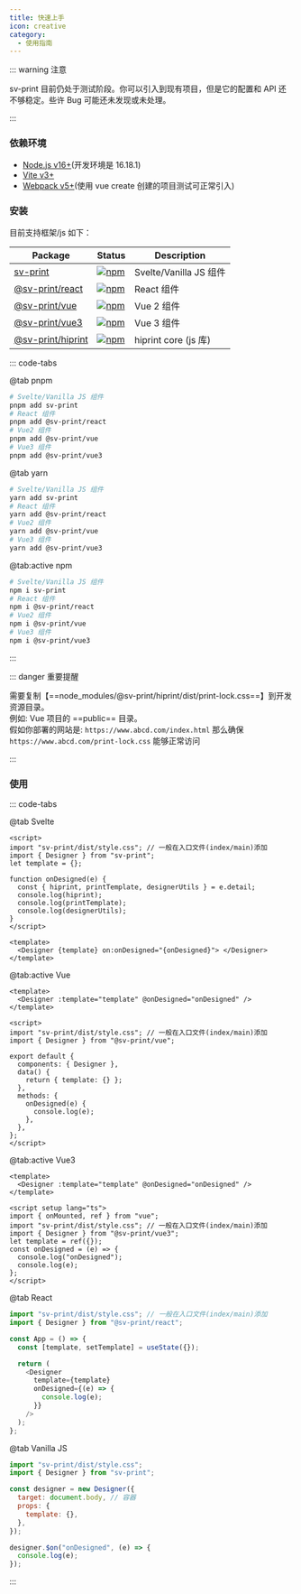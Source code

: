 ```yaml
---
title: 快速上手
icon: creative
category:
  - 使用指南
---
```


::: warning 注意

sv-print 目前仍处于测试阶段。你可以引入到现有项目，但是它的配置和 API 还不够稳定。些许 Bug 可能还未发现或未处理。

:::

### 依赖环境

- [Node.js v16+](https://nodejs.org/en/)(开发环境是 16.18.1)
- [Vite v3+](https://cn.vitejs.dev/)
- [Webpack v5+](https://www.webpackjs.com/)(使用 vue create 创建的项目测试可正常引入)

### 安装

目前支持框架/js 如下：

| Package                                                                               | Status                                                                                            | Description            |
| ------------------------------------------------------------------------------------- | ------------------------------------------------------------------------------------------------- | ---------------------- |
| [sv-print](https://github.com/CcSimple/sv-print/tree/main/packages/sv-print)          | [![npm](https://img.shields.io/npm/v/sv-print?label=)](https://npm.im/sv-print)                   | Svelte/Vanilla JS 组件 |
| [@sv-print/react](https://github.com/CcSimple/sv-print/tree/main/packages/react)      | [![npm](https://img.shields.io/npm/v/@sv-print/react.svg?label=)](https://npm.im/@sv-print/react) | React 组件             |
| [@sv-print/vue](https://github.com/CcSimple/sv-print/tree/main/packages/packages/vue) | [![npm](https://img.shields.io/npm/v/@sv-print/vue.svg?label=)](https://npm.im/@sv-print/vue)     | Vue 2 组件             |
| [@sv-print/vue3](https://github.com/CcSimple/sv-print/tree/main/packages/vue3)        | [![npm](https://img.shields.io/npm/v/@sv-print/vue3.svg?label=)](https://npm.im/@bytemd/vue3)     | Vue 3 组件             |
| [@sv-print/hiprint](https://github.com/CcSimple/sv-print/tree/main/packages/hiprint)  | [![npm](https://img.shields.io/npm/v/@sv-print/hiprint.svg?label=)](https://npm.im/@bytemd/vue3)  | hiprint core (js 库)   |

::: code-tabs

@tab pnpm

```bash
# Svelte/Vanilla JS 组件
pnpm add sv-print
# React 组件
pnpm add @sv-print/react
# Vue2 组件
pnpm add @sv-print/vue
# Vue3 组件
pnpm add @sv-print/vue3
```

@tab yarn

```bash
# Svelte/Vanilla JS 组件
yarn add sv-print
# React 组件
yarn add @sv-print/react
# Vue2 组件
yarn add @sv-print/vue
# Vue3 组件
yarn add @sv-print/vue3
```

@tab:active npm

```bash
# Svelte/Vanilla JS 组件
npm i sv-print
# React 组件
npm i @sv-print/react
# Vue2 组件
npm i @sv-print/vue
# Vue3 组件
npm i @sv-print/vue3
```

:::

::: danger 重要提醒

需要复制【==node_modules/@sv-print/hiprint/dist/print-lock.css==】到开发资源目录。<br/>
例如: Vue 项目的 ==public== 目录。<br/>
假如你部署的网站是: `https://www.abcd.com/index.html` 那么确保 `https://www.abcd.com/print-lock.css` 能够正常访问

:::

### 使用

::: code-tabs

@tab Svelte

```vue
<script>
import "sv-print/dist/style.css"; // 一般在入口文件(index/main)添加
import { Designer } from "sv-print";
let template = {};

function onDesigned(e) {
  const { hiprint, printTemplate, designerUtils } = e.detail;
  console.log(hiprint);
  console.log(printTemplate);
  console.log(designerUtils);
}
</script>

<template>
  <Designer {template} on:onDesigned="{onDesigned}"> </Designer>
</template>
```

@tab:active Vue

```vue
<template>
  <Designer :template="template" @onDesigned="onDesigned" />
</template>

<script>
import "sv-print/dist/style.css"; // 一般在入口文件(index/main)添加
import { Designer } from "@sv-print/vue";

export default {
  components: { Designer },
  data() {
    return { template: {} };
  },
  methods: {
    onDesigned(e) {
      console.log(e);
    },
  },
};
</script>
```

@tab:active Vue3

```vue
<template>
  <Designer :template="template" @onDesigned="onDesigned" />
</template>

<script setup lang="ts">
import { onMounted, ref } from "vue";
import "sv-print/dist/style.css"; // 一般在入口文件(index/main)添加
import { Designer } from "@sv-print/vue3";
let template = ref({});
const onDesigned = (e) => {
  console.log("onDesigned");
  console.log(e);
};
</script>
```

@tab React

```js
import "sv-print/dist/style.css"; // 一般在入口文件(index/main)添加
import { Designer } from "@sv-print/react";

const App = () => {
  const [template, setTemplate] = useState({});

  return (
    <Designer
      template={template}
      onDesigned={(e) => {
        console.log(e);
      }}
    />
  );
};
```

@tab Vanilla JS

```js
import "sv-print/dist/style.css";
import { Designer } from "sv-print";

const designer = new Designer({
  target: document.body, // 容器
  props: {
    template: {},
  },
});

designer.$on("onDesigned", (e) => {
  console.log(e);
});
```

:::
